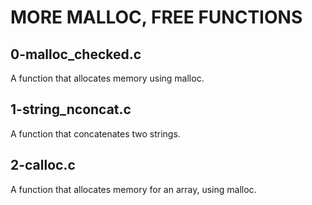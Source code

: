 # MORE MALLOC, FREE FUNCTIONS
## 0-malloc_checked.c
A function that allocates memory using malloc.
## 1-string_nconcat.c
A function that concatenates two strings.
## 2-calloc.c
A function that allocates memory for an array, using malloc.
